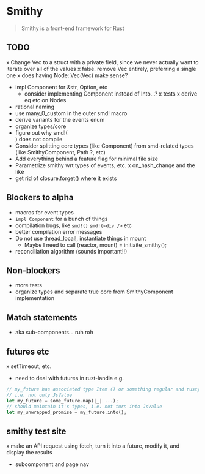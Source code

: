 # Smithy

> Smithy is a front-end framework for Rust

## TODO

x Change Vec<SmithyComponent> to a struct with a private field,
  since we never actually want to iterate over all of the values
  x false. remove Vec<SmithyComponents> entirely, preferring a single
    one
  x does having Node::Vec(Vec<Node>) make sense?
* impl Component for &str, Option, etc
  * consider implementing Component instead of Into<Node>...?
x tests
x derive eq etc on Nodes
* rational naming
* use many_0_custom in the outer smd! macro
* derive variants for the events enum
* organize types/core
* figure out why smd!(<div />) does not compile
* Consider splitting core types (like Component) from smd-related types (like SmithyComponent, Path ?, etc)
* Add everything behind a feature flag for minimal file size
* Parametrize smithy wrt types of events, etc.
x on_hash_change and the like
* get rid of closure.forget() where it exists

## Blockers to alpha
* macros for event types
* `impl Component` for a bunch of things
* compilation bugs, like `smd!()` `smd!(<div />` etc
* better compilation error messages
* Do not use thread_local!, instantiate things in mount
  * Maybe I need to call (reactor, mount) = initiaite_smithy();
* reconciliation algorithm (sounds important!!)

## Non-blockers
* more tests
* organize types and separate true core from SmithyComponent implementation

## Match statements

* aka sub-components... ruh roh

## futures etc

x setTimeout, etc.
* need to deal with futures in rust-landia e.g.
```rs
// my_future has associated type Item () or something regular and rusty
// i.e. not only JsValue
let my_future = some_future.map(|_| ...);
// should maintain it's types, i.e. not turn into JsValue
let my_unwrapped_promise = my_future.into();
```

## smithy test site

x make an API request using fetch, turn it into a future, modify it,
  and display the results
* subcomponent and page nav

